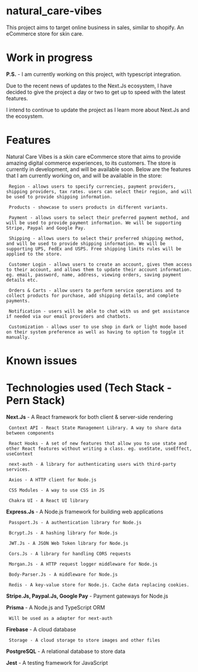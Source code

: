# natural_care-vibes
This project aims to target online business in sales, similar to shopify. An eCommerce store for skin care.

# Work in progress
**P.S.** - I am currently working on this project, with typescript integration.

Due to the recent news of updates to the Next.Js ecosystem, I have decided to give the project a day or two to get up to speed with the latest features.

I intend to continue to update the project as I learn more about Next.Js and the ecosystem.

# Features
Natural Care Vibes is a skin care eCommerce store that aims to provide amazing digital commerce experiences, to its customers. The store is currently in development, and will be available soon. Below are the features that I am currently working on, and will be available in the store:

<p>

     Region - allows users to specify currencies, payment providers, shipping providers, tax rates. users can select their region, and will be used to provide shipping information.

     Products - showcase to users products in different variants.

     Payment - allows users to select their preferred payment method, and will be used to provide payment information. We will be supporting Stripe, Paypal and Google Pay.

     Shipping - allows users to select their preferred shipping method, and will be used to provide shipping information. We will be supporting UPS, FedEx and USPS. Free shipping limits rules will be applied to the store.

     Customer Login - allows users to create an account, gives them access to their account, and allows them to update their account information. eg. email, password, name, address, viewing orders, saving payment details etc.

     Orders & Carts - allow users to perform service operations and to collect products for purchase, add shipping details, and complete payments.

     Notification - users will be able to chat with us and get assistance if needed via our email providers and chatbots.

     Customization - allows user to use shop in dark or light mode based on their system preference as well as having to option to toggle it manually.
</p>

# Known issues

# Technologies used (Tech Stack - Pern Stack)

**Next.Js** - A React framework for both client & server-side rendering
<p>

     Context API - React State Management Library. A way to share data between components
     
     React Hooks - A set of new features that allow you to use state and other React features without writing a class. eg. useState, useEffect, useContext

     next-auth - A library for authenticating users with third-party services.

     Axios - A HTTP client for Node.js

     CSS Modules - A way to use CSS in JS

     Chakra UI - A React UI library
</p>

**Express.Js** - A Node.js framework for building web applications
<p>

     Passport.Js - A authentication library for Node.js

     Bcrypt.Js - A hashing library for Node.js

     JWT.Js - A JSON Web Token library for Node.js

     Cors.Js - A library for handling CORS requests

     Morgan.Js - A HTTP request logger middleware for Node.js

     Body-Parser.Js - A middleware for Node.js

     Redis - A key-value store for Node.js. Cache data replacing cookies.
</p>

**Stripe.Js, Paypal.Js, Google Pay** - Payment gateways for Node.js

**Prisma** - A Node.js and TypeScript ORM
<p>

     Will be used as a adapter for next-auth
</p>

**Firebase** - A cloud database
<p>

     Storage - A cloud storage to store images and other files
</p>

**PostgreSQL** - A relational database to store data

**Jest** - A testing framework for JavaScript





